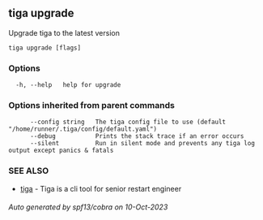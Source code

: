 ## tiga upgrade

Upgrade tiga to the latest version

```
tiga upgrade [flags]
```

### Options

```
  -h, --help   help for upgrade
```

### Options inherited from parent commands

```
      --config string   The tiga config file to use (default "/home/runner/.tiga/config/default.yaml")
      --debug           Prints the stack trace if an error occurs
      --silent          Run in silent mode and prevents any tiga log output except panics & fatals
```

### SEE ALSO

* [tiga](tiga.md)	 - Tiga is a cli tool for senior restart engineer

###### Auto generated by spf13/cobra on 10-Oct-2023
